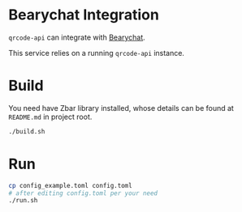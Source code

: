 # Bearychat Integration

`qrcode-api` can integrate with [Bearychat](https://bearychat.com/).

This service relies on a running `qrcode-api` instance.

# Build

You need have Zbar library installed, whose details can be found at `README.md` in project root.

```bash
./build.sh
```

# Run

```bash
cp config_example.toml config.toml
# after editing config.toml per your need
./run.sh
```